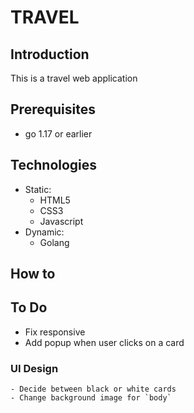 # TRAVEL
<!-- Image for the web app -->
## Introduction
This is a travel web application 

## Prerequisites
- go 1.17 or earlier

## Technologies
- Static: 
    - HTML5
    - CSS3
    - Javascript
- Dynamic:
    - Golang
## How to
<!-- Explain how to use the web application -->
## To Do
- Fix responsive
- Add popup when user clicks on a card

### UI Design
    - Decide between black or white cards
    - Change background image for `body`